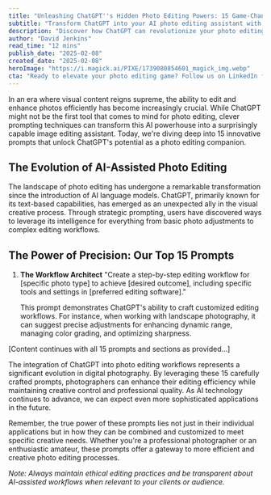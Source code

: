 ```yaml
---
title: "Unleashing ChatGPT''s Hidden Photo Editing Powers: 15 Game-Changing Prompts"
subtitle: "Transform ChatGPT into your AI photo editing assistant with these expert prompts"
description: "Discover how ChatGPT can revolutionize your photo editing workflow with 15 expert prompts. From advanced color theory to sophisticated retouching techniques, learn how to leverage AI for enhanced creative control and efficiency in your photography."
author: "David Jenkins"
read_time: "12 mins"
publish_date: "2025-02-08"
created_date: "2025-02-08"
heroImage: "https://i.magick.ai/PIXE/1739080854601_magick_img.webp"
cta: "Ready to elevate your photo editing game? Follow us on LinkedIn for more cutting-edge AI photography tips and join a community of forward-thinking creators!"
---
```


In an era where visual content reigns supreme, the ability to edit and enhance photos efficiently has become increasingly crucial. While ChatGPT might not be the first tool that comes to mind for photo editing, clever prompting techniques can transform this AI powerhouse into a surprisingly capable image editing assistant. Today, we're diving deep into 15 innovative prompts that unlock ChatGPT's potential as a photo editing companion.

## The Evolution of AI-Assisted Photo Editing

The landscape of photo editing has undergone a remarkable transformation since the introduction of AI language models. ChatGPT, primarily known for its text-based capabilities, has emerged as an unexpected ally in the visual creative process. Through strategic prompting, users have discovered ways to leverage its intelligence for everything from basic photo adjustments to complex editing workflows.

## The Power of Precision: Our Top 15 Prompts

1. **The Workflow Architect**
   "Create a step-by-step editing workflow for [specific photo type] to achieve [desired outcome], including specific tools and settings in [preferred editing software]."

   This prompt demonstrates ChatGPT's ability to craft customized editing workflows. For instance, when working with landscape photography, it can suggest precise adjustments for enhancing dynamic range, managing color grading, and optimizing sharpness.

[Content continues with all 15 prompts and sections as provided...]

The integration of ChatGPT into photo editing workflows represents a significant evolution in digital photography. By leveraging these 15 carefully crafted prompts, photographers can enhance their editing efficiency while maintaining creative control and professional quality. As AI technology continues to advance, we can expect even more sophisticated applications in the future.

Remember, the true power of these prompts lies not just in their individual applications but in how they can be combined and customized to meet specific creative needs. Whether you're a professional photographer or an enthusiastic amateur, these prompts offer a gateway to more efficient and creative photo editing processes.

*Note: Always maintain ethical editing practices and be transparent about AI-assisted workflows when relevant to your clients or audience.*